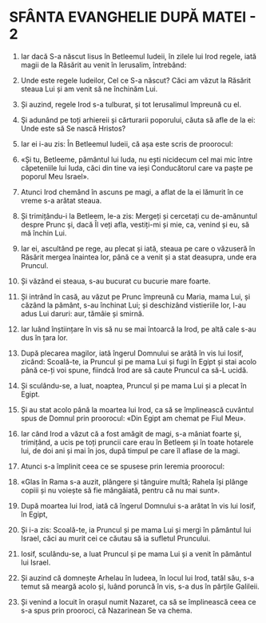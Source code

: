 # SFÂNTA EVANGHELIE DUPĂ MATEI - 2

<!-- CAP. 2 Magii de la Răsărit. Fuga în Egipt. Irod ucide pruncii. Întoarcerea din Egipt și așezarea în Nazaret. -->

1. Iar dacă S-a născut Iisus în Betleemul Iudeii, în zilele lui Irod regele, iată magii de la Răsărit au venit în Ierusalim, întrebând:

2. Unde este regele Iudeilor, Cel ce S-a născut? Căci am văzut la Răsărit steaua Lui și am venit să ne închinăm Lui.

3. Și auzind, regele Irod s-a tulburat, și tot Ierusalimul împreună cu el.

4. Şi adunând pe toți arhiereii și cărturarii poporului, căuta să afle de la ei: Unde este să Se nască Hristos?

5. Iar ei i-au zis: În Betleemul Iudeii, că așa este scris de proorocul:

6. «Și tu, Betleeme, pământul lui luda, nu ești nicidecum cel mai mic între căpeteniile lui Iuda, căci din tine va ieși Conducătorul care va paște pe poporul Meu Israel».

7. Atunci Irod chemând în ascuns pe magi, a aflat de la ei lămurit în ce vreme s-a arătat steaua.

8. Și trimițându-i la Betleem, le-a zis: Mergeți și cercetați cu de-amănuntul despre Prunc și, dacă Îl veți afla, vestiți-mi și mie, ca, venind și eu, să mă închin Lui.

9. Iar ei, ascultând pe rege, au plecat și iată, steaua pe care o văzuseră în Răsărit mergea înaintea lor, până ce a venit și a stat deasupra, unde era Pruncul.

10. Și văzând ei steaua, s-au bucurat cu bucurie mare foarte.

11. Și intrând în casă, au văzut pe Prunc împreună cu Maria, mama Lui, și căzând la pământ, s-au închinat Lui; și deschizând vistieriile lor, I-au adus Lui daruri: aur, tămâie și smirnă.

12. Iar luând înștiințare în vis să nu se mai întoarcă la Irod, pe altă cale s-au dus în țara lor.

13. După plecarea magilor, iată îngerul Domnului se arătă în vis lui Iosif, zicând: Scoală-te, ia Pruncul și pe mama Lui și fugi în Egipt și stai acolo până ce-ți voi spune, fiindcă Irod are să caute Pruncul ca să-L ucidă.

14. Și sculându-se, a luat, noaptea, Pruncul și pe mama Lui și a plecat în Egipt.

15. Și au stat acolo până la moartea lui Irod, ca să se împlinească cuvântul spus de Domnul prin proorocul: «Din Egipt am chemat pe Fiul Meu».

16. Iar când Irod a văzut că a fost amăgit de magi, s-a mâniat foarte și, trimițând, a ucis pe toți pruncii care erau în Betleem și în toate hotarele lui, de doi ani și mai în jos, după timpul pe care îl aflase de la magi.

17. Atunci s-a împlinit ceea ce se spusese prin Ieremia proorocul:

18. «Glas în Rama s-a auzit, plângere și tânguire multă; Rahela își plânge copiii și nu voiește să fie mângâiată, pentru că nu mai sunt».

19. După moartea lui Irod, iată că îngerul Domnului s-a arătat în vis lui Iosif, în Egipt,

20. Și i-a zis: Scoală-te, ia Pruncul și pe mama Lui și mergi în pământul lui Israel, căci au murit cei ce căutau să ia sufletul Pruncului.

21. Iosif, sculându-se, a luat Pruncul și pe mama Lui și a venit în pământul lui Israel.

22. Și auzind că domnește Arhelau în Iudeea, în locul lui Irod, tatăl său, s-a temut să meargă acolo și, luând poruncă în vis, s-a dus în părțile Galileii.

23. Și venind a locuit în orașul numit Nazaret, ca să se împlinească ceea ce s-a spus prin prooroci, că Nazarinean Se va chema.
